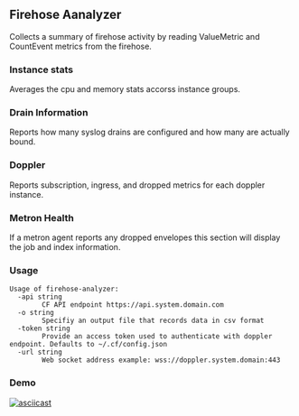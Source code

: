 ## Firehose Aanalyzer

Collects a summary of firehose activity by reading ValueMetric and CountEvent metrics from the firehose.

### Instance stats

Averages the cpu and memory stats accorss instance groups.

### Drain Information

Reports how many syslog drains are configured and how many are actually bound.

### Doppler 

Reports subscription, ingress, and dropped metrics for each doppler instance.

### Metron Health
If a metron agent reports any dropped envelopes this section will display the job and index information.

### Usage

```
Usage of firehose-analyzer:
  -api string
    	CF API endpoint https://api.system.domain.com
  -o string
    	Specifiy an output file that records data in csv format
  -token string
    	Provide an access token used to authenticate with doppler endpoint. Defaults to ~/.cf/config.json
  -url string
    	Web socket address example: wss://doppler.system.domain:443
```

### Demo

[![asciicast](https://asciinema.org/a/214731.svg)](https://asciinema.org/a/214731)